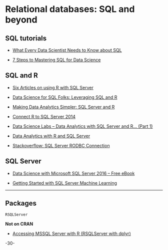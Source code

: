 # Relational databases: SQL and beyond

## SQL tutorials

* [What Every Data Scientist Needs to Know about SQL](http://joshualande.com/data-science-sql)

* [7 Steps to Mastering SQL for Data Science](http://www.kdnuggets.com/2016/06/seven-steps-mastering-sql-data-science.html)


## SQL and R

* [Six Articles on using R with SQL Server](https://www.r-bloggers.com/six-articles-on-using-r-with-sql-server/)

* [Data Science for SQL Folks: Leveraging SQL and R](http://www.sqlservercentral.com/articles/R/116157/)

* [Making Data Analytics Simpler: SQL Server and R](https://www.simple-talk.com/sql/reporting-services/making-data-analytics-simpler-sql-server-and-r/)

* [Connect R to SQL Server 2014](https://edumine.wordpress.com/2015/04/16/connect-r-to-sql-server-2014/)

* [Data Science Labs – Data Analytics with SQL Server and R… (Part 1)](https://nexxtjump.com/2014/04/19/data-science-labs-data-analytics-with-sql-server-and-r-part-1/)

* [Data Analytics with R and SQL Server](https://stephanefrechette.com/data-analytics-r-sql-server/#.WPl4OYWcEdU)

* [Stackoverflow: SQL Server RODBC Connection](http://stackoverflow.com/questions/5720508/sql-server-rodbc-connection)

## SQL Server

* [Data Science with Microsoft SQL Server 2016 – Free eBook](https://blogs.technet.microsoft.com/machinelearning/2016/10/19/data-science-with-microsoft-sql-server-2016-free-ebook/)

* [Getting Started with SQL Server Machine Learning](https://docs.microsoft.com/en-ca/sql/advanced-analytics/r/getting-started-with-sql-server-r-services)


---

## Packages

`RSQLServer` 

**Not on CRAN**

* [Accessing MSSQL Server with R (RSQLServer with dplyr)](https://www.r-bloggers.com/accessing-mssql-server-with-r-rsqlserver-with-dplyr/)



-30-
